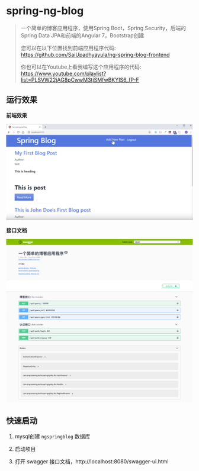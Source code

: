 # spring-ng-blog

> 一个简单的博客应用程序，使用Spring Boot，Spring Security，后端的Spring Data JPA和前端的Angular 7，Bootstrap创建
>
> 您可以在以下位置找到前端应用程序代码: https://github.com/SaiUpadhyayula/ng-spring-blog-frontend
>
> 你也可以在Youtube上看我编写这个应用程序的代码: https://www.youtube.com/playlist?list=PLSVW22jAG8pCwwM3tjSMfwBKYIS6_fP-F

## 运行效果

**前端效果**

![](https://raw.githubusercontent.com/gaohanghang/images/master/img20190831185759.png)

**接口文档**

![](https://raw.githubusercontent.com/gaohanghang/images/master/img20190831195758.png)

## 快速启动

1. mysql创建 `ngspringblog` 数据库

2. 启动项目

3. 打开 swagger 接口文档，http://localhost:8080/swagger-ui.html
